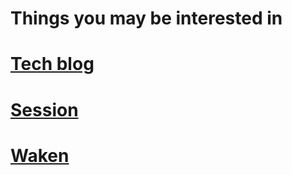 # Things you may be interested in

# [Tech blog](blogs/README.md)

# [Session](blogs/session/readme.md)

# [Waken](https://github.com/HewangMa/Waken)
